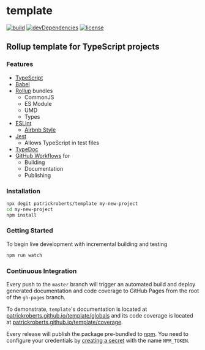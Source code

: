 # template

[![build](https://github.com/patrickroberts/template/workflows/build/badge.svg)](https://github.com/patrickroberts/template/actions?query=workflow:build)
[![devDependencies](https://david-dm.org/patrickroberts/template/dev-status.svg)](https://david-dm.org/patrickroberts/template?type=dev)
[![license](https://img.shields.io/github/license/patrickroberts/template.svg)](https://github.com/patrickroberts/template/blob/master/LICENSE)

## Rollup template for TypeScript projects

### Features

- [TypeScript]
- [Babel]
- [Rollup] bundles
  - CommonJS
  - ES Module
  - UMD
  - Types
- [ESLint]
  - [Airbnb Style]
- [Jest]
  - Allows TypeScript in test files
- [TypeDoc]
- [GitHub Workflows] for
  - Building
  - Documentation
  - Publishing

### Installation

```sh
npx degit patrickroberts/template my-new-project
cd my-new-project
npm install
```

### Getting Started

To begin live development with incremental building and testing

```sh
npm run watch
```

### Continuous Integration

Every push to the `master` branch will trigger an automated build and deploy generated documentation and code coverage to GitHub Pages from the root of the `gh-pages` branch.

To demonstrate, `template`'s documentation is located at [patrickroberts.github.io/template/globals](https://patrickroberts.github.io/template/globals) and its code coverage is located at [patrickroberts.github.io/template/coverage](https://patrickroberts.github.io/template/coverage).

Every release will publish the package pre-bundled to [npm]. You need to configure your credentials by [creating a secret] with the name `NPM_TOKEN`.

[TypeScript]: https://www.typescriptlang.org/
[Babel]: https://babeljs.io/
[Rollup]: https://rollupjs.org/
[ESLint]: https://eslint.org/
[Airbnb Style]: https://github.com/airbnb/javascript
[Jest]: https://jestjs.io/
[TypeDoc]: https://typedoc.org/
[GitHub Workflows]: https://docs.github.com/actions
[npm]: https://www.npmjs.com/
[creating a secret]: https://docs.github.com/actions/reference/encrypted-secrets#creating-encrypted-secrets-for-a-repository
